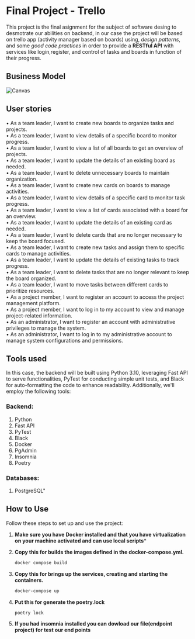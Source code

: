 # Final Project - Trello

This project is the final asignment for the subject of software desing to desmotrate our abilities on backend, in our case the project will be based on trello app (activity manager based on boards) using, _design patterns_, and some _good code practices_ in order to provide a __RESTful API__ with services like login,register, and control of tasks and boards in function of their progress.

## Business Model

![Canvas](https://github.com/Andrew552004/project/assets/149690633/a7efcc5b-e1f3-437b-85a9-7a3f7e517e8d)


## User stories

• As a team leader, I want to create new boards to organize tasks and projects.  
• As a team leader, I want to view details of a specific board to monitor progress.  
• As a team leader, I want to view a list of all boards to get an overview of projects.  
• As a team leader, I want to update the details of an existing board as needed.  
• As a team leader, I want to delete unnecessary boards to maintain organization.  
• As a team leader, I want to create new cards on boards to manage activities.  
• As a team leader, I want to view details of a specific card to monitor task progress.  
• As a team leader, I want to view a list of cards associated with a board for an overview.  
• As a team leader, I want to update the details of an existing card as needed.  
• As a team leader, I want to delete cards that are no longer necessary to keep the board focused.  
• As a team leader, I want to create new tasks and assign them to specific cards to manage activities.  
• As a team leader, I want to update the details of existing tasks to track progress.  
• As a team leader, I want to delete tasks that are no longer relevant to keep the board organized.  
• As a team leader, I want to move tasks between different cards to prioritize resources.  
• As a project member, I want to register an account to access the project management platform.  
• As a project member, I want to log in to my account to view and manage project-related information.  
• As an administrator, I want to register an account with administrative privileges to manage the system.  
• As an administrator, I want to log in to my administrative account to manage system configurations and permissions.  

## Tools used

In this case, the backend will be built using Python 3.10, leveraging Fast API to serve functionalities, PyTest for conducting simple unit tests, and Black for auto-formatting the code to enhance readability. Additionally, we'll employ the following tools:

### Backend:  

1. Python  
2. Fast API  
3. PyTest  
4. Black  
5. Docker  
6. PgAdmin  
7. Insomnia    
8. Poetry
   
### Databases:  

1. PostgreSQL"


## How to Use

Follow these steps to set up and use the project:

1. **Make sure you have Docker installed and that you have virtualization on your machine activated and can use local scripts***

2. **Copy this for builds the images defined in the docker-compose.yml.**
   ```bash
   docker compose build
   ```
3. **Copy this for brings up the services, creating and starting the containers.**
   ```bash
   docker-compose up
   ```
4. **Put this for generate the poetry.lock**
   ```bash
   poetry lock
   ```
5. **If you had insomnia installed you can dowload our file(endpoint project) for test our end points**

